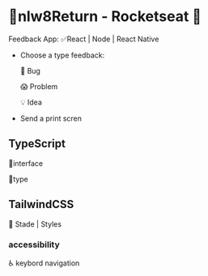 # 🚀nlw8Return - Rocketseat 💜
Feedback App: ✅React | Node | React Native
 
- Choose a type feedback:

  🐞 Bug 
  
  😱 Problem 
  
  💡  Idea 
- Send a print scren

## TypeScript
 🔮interface 
 
 🔬type
 
 ## TailwindCSS
  💈 Stade | Styles
 
 ### accessibility
  ♿ keybord navigation